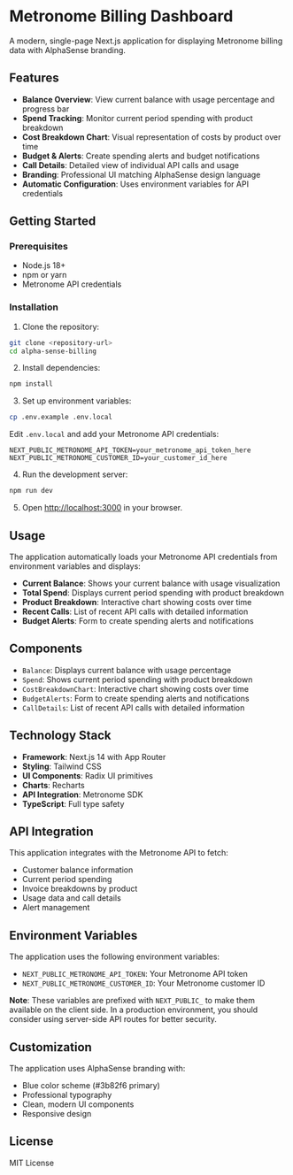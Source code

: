 # Metronome Billing Dashboard

A modern, single-page Next.js application for displaying Metronome billing data with AlphaSense branding.

## Features

- **Balance Overview**: View current balance with usage percentage and progress bar
- **Spend Tracking**: Monitor current period spending with product breakdown
- **Cost Breakdown Chart**: Visual representation of costs by product over time
- **Budget & Alerts**: Create spending alerts and budget notifications
- **Call Details**: Detailed view of individual API calls and usage
- **Branding**: Professional UI matching AlphaSense design language
- **Automatic Configuration**: Uses environment variables for API credentials

## Getting Started

### Prerequisites

- Node.js 18+ 
- npm or yarn
- Metronome API credentials

### Installation

1. Clone the repository:
```bash
git clone <repository-url>
cd alpha-sense-billing
```

2. Install dependencies:
```bash
npm install
```

3. Set up environment variables:
```bash
cp .env.example .env.local
```

Edit `.env.local` and add your Metronome API credentials:
```
NEXT_PUBLIC_METRONOME_API_TOKEN=your_metronome_api_token_here
NEXT_PUBLIC_METRONOME_CUSTOMER_ID=your_customer_id_here
```

4. Run the development server:
```bash
npm run dev
```

5. Open [http://localhost:3000](http://localhost:3000) in your browser.

## Usage

The application automatically loads your Metronome API credentials from environment variables and displays:

- **Current Balance**: Shows your current balance with usage visualization
- **Total Spend**: Displays current period spending with product breakdown
- **Product Breakdown**: Interactive chart showing costs over time
- **Recent Calls**: List of recent API calls with detailed information
- **Budget Alerts**: Form to create spending alerts and notifications

## Components

- `Balance`: Displays current balance with usage percentage
- `Spend`: Shows current period spending with product breakdown
- `CostBreakdownChart`: Interactive chart showing costs over time
- `BudgetAlerts`: Form to create spending alerts and notifications
- `CallDetails`: List of recent API calls with detailed information

## Technology Stack

- **Framework**: Next.js 14 with App Router
- **Styling**: Tailwind CSS
- **UI Components**: Radix UI primitives
- **Charts**: Recharts
- **API Integration**: Metronome SDK
- **TypeScript**: Full type safety

## API Integration

This application integrates with the Metronome API to fetch:
- Customer balance information
- Current period spending
- Invoice breakdowns by product
- Usage data and call details
- Alert management

## Environment Variables

The application uses the following environment variables:

- `NEXT_PUBLIC_METRONOME_API_TOKEN`: Your Metronome API token
- `NEXT_PUBLIC_METRONOME_CUSTOMER_ID`: Your Metronome customer ID

**Note**: These variables are prefixed with `NEXT_PUBLIC_` to make them available on the client side. In a production environment, you should consider using server-side API routes for better security.

## Customization

The application uses AlphaSense branding with:
- Blue color scheme (#3b82f6 primary)
- Professional typography
- Clean, modern UI components
- Responsive design

## License

MIT License
